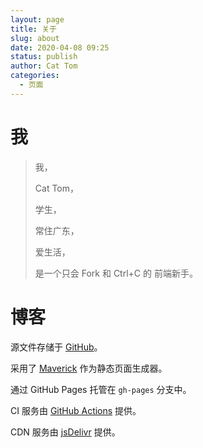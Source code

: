 ```yaml
---
layout: page
title: 关于
slug: about
date: 2020-04-08 09:25
status: publish
author: Cat Tom
categories: 
  - 页面
---
```

# 我

 > 我，
 >
 > Cat Tom，
 >
 > 学生，
 >
 > 常住广东，
 >
 > 爱生活，
 >
 > 是一个只会 Fork 和 Ctrl+C 的 前端新手。

# 博客

源文件存储于 [GitHub](https://github.com/cattomgithub/Blog)。

采用了 [Maverick](https://github.com/AlanDecode/Maverick) 作为静态页面生成器。

通过 GitHub Pages 托管在 `gh-pages` 分支中。

CI 服务由 [GitHub Actions](https://github.com/features/actions) 提供。

CDN 服务由 [jsDelivr](https://www.jsdelivr.com/) 提供。